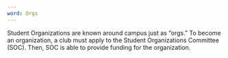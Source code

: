 ```yaml
---
word: Orgs
---
```


Student Organizations are known around campus just as “orgs.” To become an organization, a club must apply to the Student Organizations Committee (SOC). Then, SOC is able to provide funding for the organization.
